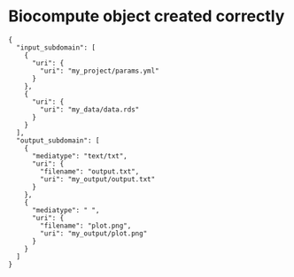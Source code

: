 # Biocompute object created correctly

    {
      "input_subdomain": [
        {
          "uri": {
            "uri": "my_project/params.yml"
          }
        },
        {
          "uri": {
            "uri": "my_data/data.rds"
          }
        }
      ],
      "output_subdomain": [
        {
          "mediatype": "text/txt",
          "uri": {
            "filename": "output.txt",
            "uri": "my_output/output.txt"
          }
        },
        {
          "mediatype": " ",
          "uri": {
            "filename": "plot.png",
            "uri": "my_output/plot.png"
          }
        }
      ]
    }

